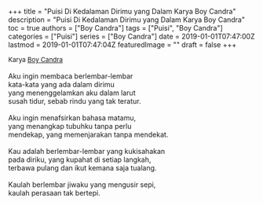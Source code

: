 +++
title = "Puisi Di Kedalaman Dirimu yang Dalam Karya Boy Candra"
description = "Puisi Di Kedalaman Dirimu yang Dalam Karya Boy Candra"
toc = true
authors = ["Boy Candra"]
tags = ["Puisi", "Boy Candra"]
categories = ["Puisi"]
series = ["Boy Candra"]
date = 2019-01-01T07:47:00Z
lastmod = 2019-01-01T07:47:04Z
featuredImage = ""
draft = false
+++

<div style="text-align: justify;">
<div style="font-size: small;">Karya <a href="/authors/boy-candra/" target="_blank">Boy Candra</a></div><br />
Aku ingin membaca berlembar-lembar<br />kata-kata yang ada dalam dirimu<br />yang menenggelamkan aku dalam larut<br />susah tidur, sebab rindu yang tak teratur.<br /><br />Aku ingin menafsirkan bahasa matamu,<br />yang menangkap tubuhku tanpa perlu<br />mendekap, yang memenjarakan tanpa mendekat.<br /><br />Kau adalah berlembar-lembar yang kukisahakan<br />pada diriku, yang kupahat di setiap langkah,<br />terbawa pulang dan ikut kemana saja tualang.<br /><br />Kaulah berlembar jiwaku yang mengusir sepi,<br />kaulah perasaan tak bertepi.</div>
